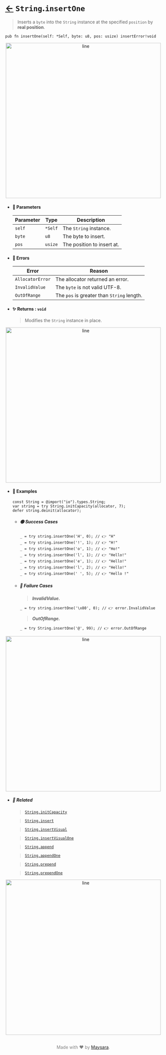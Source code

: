 # [←](../String.md) `String`.`insertOne`

> Inserts a `byte` into the `String` instance at the specified `position` by **real position**.

```zig
pub fn insertOne(self: *Self, byte: u8, pos: usize) insertError!void
```


<div align="center">
<img src="https://raw.githubusercontent.com/Super-ZIG/io/refs/heads/main/dist/img/md/line.png" alt="line" style="width:500px;"/>
</div>

- #### 🧩 Parameters

    | Parameter | Type    | Description                |
    | --------- | ------- | -------------------------- |
    | `self`    | `*Self` | The `String` instance.     |
    | `byte`    | `u8`    | The byte to insert.        |
    | `pos`     | `usize` | The position to insert at. |

- #### 🚫 Errors
    
    | Error             | Reason                                     |
    | ----------------- | ------------------------------------------ |
    | `AllocatorError` | The allocator returned an error.           |
    | `InvalidValue`    | The `byte` is not valid UTF-8.             |
    | `OutOfRange`      | The `pos` is greater than `String` length. |

- #### ✨ Returns : `void`

    > Modifies the `String` instance in place.

<div align="center">
<img src="https://raw.githubusercontent.com/Super-ZIG/io/refs/heads/main/dist/img/md/line.png" alt="line" style="width:500px;"/>
</div>

- #### 🧪 Examples

    ```zig
    const String = @import("io").types.String;
    var string = try String.initCapacity(allocator, 7);
    defer string.deinit(allocator);
    ```

    - ##### 🟢 Success Cases

        ```zig
        _ = try string.insertOne('H', 0); // 👉 "H"
        _ = try string.insertOne('!', 1); // 👉 "H!"
        _ = try string.insertOne('o', 1); // 👉 "Ho!"
        _ = try string.insertOne('l', 1); // 👉 "Hello!"
        _ = try string.insertOne('e', 1); // 👉 "Hello!"
        _ = try string.insertOne('l', 2); // 👉 "Hello!"
        _ = try string.insertOne(' ', 5); // 👉 "Hello !"
        ```

    - ##### 🔴 Failure Cases
        
        > **_InvalidValue._**

        ```zig
        _ = try string.insertOne('\x80', 0); // 👉 error.InvalidValue
        ```
        
        > **_OutOfRange._**

        ```zig
        _ = try String.insertOne('@', 99); // 👉 error.OutOfRange
        ```

<div align="center">
<img src="https://raw.githubusercontent.com/Super-ZIG/io/refs/heads/main/dist/img/md/line.png" alt="line" style="width:500px;"/>
</div>

- ##### 🔗 Related

  > [`String.initCapacity`](./initCapacity.md)

  > [`String.insert`](./insert.md)

  > [`String.insertVisual`](./insertVisual.md)

  > [`String.insertVisualOne`](./insertVisualOne.md)

  > [`String.append`](./append.md)

  > [`String.appendOne`](./appendOne.md)

  > [`String.prepend`](./prepend.md)

  > [`String.prependOne`](./prependOne.md)

<div align="center">
<img src="https://raw.githubusercontent.com/Super-ZIG/io/refs/heads/main/dist/img/md/line.png" alt="line" style="width:500px;"/>
</div>

<p align="center" style="color:grey;"><br />Made with ❤️ by <a href="http://github.com/maysara-elshewehy" target="blank">Maysara</a>.</p>